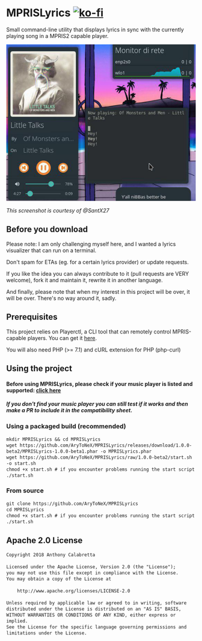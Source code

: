 # MPRISLyrics [![ko-fi](https://www.ko-fi.com/img/donate_sm.png)](https://ko-fi.com/K3K3D0E0)
Small command-line utility that displays lyrics in sync with the currently playing song in a MPRIS2 capable player.

![Preview of the project](preview.jpg)

_This screenshot is courtesy of @SantX27_

## Before you download

Please note: I am only challenging myself here, and I wanted a lyrics visualizer that can run on a terminal.

Don't spam for ETAs (eg. for a certain lyrics provider) or update requests.

If you like the idea you can always contribute to it (pull requests are VERY welcome), fork it and maintain it, rewrite it in another language.

And finally, please note that when my interest in this project will be over, it will be over. There's no way around it, sadly.

## Prerequisites

This project relies on Playerctl, a CLI tool that can remotely control MPRIS-capable players.
You can get it [here](https://github.com/acrisci/playerctl/releases/latest).

You will also need PHP (>= 7.1) and cURL extension for PHP (php-curl)

## Using the project

#### Before using MPRISLyrics, please check if your music player is listed and supported: [click here](https://github.com/AryToNeX/MPRISLyrics/blob/master/COMPATIBILITY.md) 
##### If you don't find your music player you can still test if it works and then make a PR to include it in the compatibility sheet.

### Using a packaged build (recommended)
```
mkdir MPRISLyrics && cd MPRISLyrics
wget https://github.com/AryToNeX/MPRISLyrics/releases/download/1.0.0-beta2/MPRISLyrics-1.0.0-beta1.phar -o MPRISLyrics.phar
wget https://github.com/AryToNeX/MPRISLyrics/raw/1.0.0-beta2/start.sh -o start.sh
chmod +x start.sh # if you encounter problems running the start script
./start.sh
```
### From source
```
git clone https://github.com/AryToNeX/MPRISLyrics
cd MPRISLyrics
chmod +x start.sh # if you encounter problems running the start script
./start.sh
```

## Apache 2.0 License

```
Copyright 2018 Anthony Calabretta

Licensed under the Apache License, Version 2.0 (the "License");
you may not use this file except in compliance with the License.
You may obtain a copy of the License at

    http://www.apache.org/licenses/LICENSE-2.0

Unless required by applicable law or agreed to in writing, software
distributed under the License is distributed on an "AS IS" BASIS,
WITHOUT WARRANTIES OR CONDITIONS OF ANY KIND, either express or implied.
See the License for the specific language governing permissions and
limitations under the License.
```

